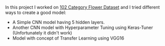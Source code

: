 In this project I worked on [102 Category Flower Dataset](https://www.robots.ox.ac.uk/~vgg/data/flowers/102/) and I tried different ways to create a good model:
 - A Simple CNN model having 5 hidden layers.
 - Another CNN model with Hyperparameter Tuning using Keras-Tuner (Unfortunately it didn't work)
 - Model with concept of Transfer Learning using VGG16
